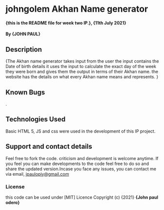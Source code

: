 # johngolem Akhan Name generator
#### {this is the README file for week two  IP.}, {11th July 2021}
#### By **{JOHN PAUL}**
## Description
{The Akhan name generator takes input from the user
the input contains the Date of birth details
it uses the input to calculate the exact day of the week they were born and gives them the output in terms of their Akhan name.
    the website has the details on what every Akhan name means and represents.
 }
## Known Bugs
. 
## Technologies Used
Basic HTML 5, JS and css were used in the development of this IP project.

## Support and contact details
Feel free to fork the code. criticism and development is welcome anytime. If you feel you can make developments to the code feel free to do so and share the updated version.Incase you face any issues, you can contact me via email, jpaulopiy@gmail.com

### License
this code can be used under [MIT] Licence 
Copyright (c) {2021} **{John paul odero}**